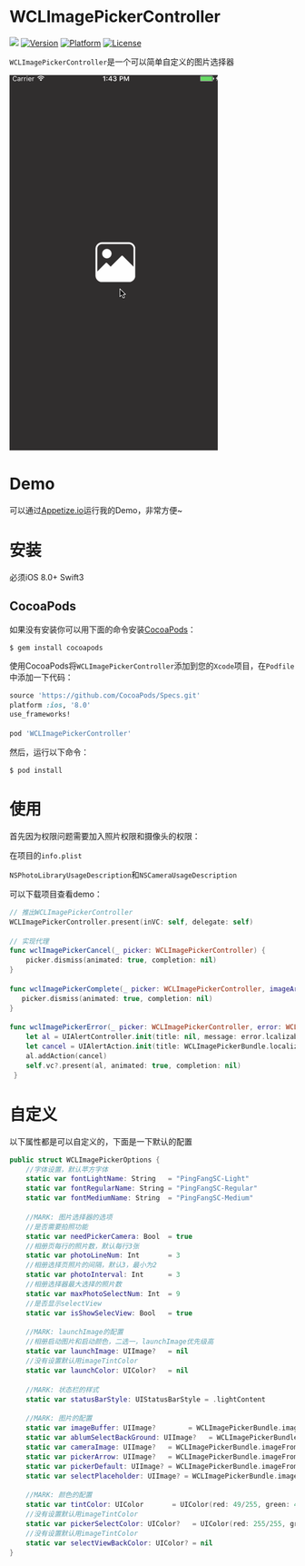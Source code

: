

# WCLImagePickerController

![](https://img.shields.io/badge/Swift-3.0-blue.svg?style=flat)
[![Version](https://img.shields.io/cocoapods/v/WCLImagePickerController.svg?style=flat)](http://cocoapods.org/pods/WCLImagePickerController)
[![Platform](https://img.shields.io/cocoapods/p/WCLImagePickerController.svg?style=flat)](http://cocoapods.org/pods/WCLImagePickerController)
[![License](https://img.shields.io/cocoapods/l/WCLImagePickerController.svg?style=flat)](http://cocoapods.org/pods/WCLImagePickerController)

`WCLImagePickerController`是一个可以简单自定义的图片选择器

![wcl.gif](wcl.gif)

# Demo

可以通过[Appetize.io](https://appetize.io/app/hue1a1gmunhh46dtcxuj8ycfd4?device=iphone5s&scale=75&orientation=portrait&osVersion=9.3)运行我的Demo，非常方便~

# 安装

必须iOS 8.0+ Swift3

## CocoaPods

如果没有安装你可以用下面的命令安装[CocoaPods](http://cocoapods.org)：

```shell
$ gem install cocoapods
```

使用CocoaPods将`WCLImagePickerController`添加到您的`Xcode`项目，在`Podfile`中添加一下代码：

```ruby
source 'https://github.com/CocoaPods/Specs.git'
platform :ios, '8.0'
use_frameworks!

pod 'WCLImagePickerController'
```

然后，运行以下命令：

```shell
$ pod install
```

# 使用

首先因为权限问题需要加入照片权限和摄像头的权限：

在项目的`info.plist`

`NSPhotoLibraryUsageDescription`和`NSCameraUsageDescription`

可以下载项目查看demo：

```swift
// 推出WCLImagePickerController
WCLImagePickerController.present(inVC: self, delegate: self)

// 实现代理
func wclImagePickerCancel(_ picker: WCLImagePickerController) {
    picker.dismiss(animated: true, completion: nil)
}
    
func wclImagePickerComplete(_ picker: WCLImagePickerController, imageArr: [UIImage]) {
   picker.dismiss(animated: true, completion: nil)
}
    
func wclImagePickerError(_ picker: WCLImagePickerController, error: WCLError) {
    let al = UIAlertController.init(title: nil, message: error.lcalizable, preferredStyle: .alert)
    let cancel = UIAlertAction.init(title: WCLImagePickerBundle.localizedString(key: "取消"), style: .cancel, handler: nil)
    al.addAction(cancel)
    self.vc?.present(al, animated: true, completion: nil)
 }
```

# 自定义

以下属性都是可以自定义的，下面是一下默认的配置

```swift
public struct WCLImagePickerOptions {
    //字体设置，默认苹方字体
    static var fontLightName: String   = "PingFangSC-Light"
    static var fontRegularName: String = "PingFangSC-Regular"
    static var fontMediumName: String  = "PingFangSC-Medium"
    
    //MARK: 图片选择器的选项
    //是否需要拍照功能
    static var needPickerCamera: Bool  = true
    //相册页每行的照片数，默认每行3张
    static var photoLineNum: Int       = 3
    //相册选择页照片的间隔，默认3，最小为2
    static var photoInterval: Int      = 3
    //相册选择器最大选择的照片数
    static var maxPhotoSelectNum: Int  = 9
    //是否显示selectView
    static var isShowSelecView: Bool   = true
    
    //MARK: launchImage的配置
    //相册启动图片和启动颜色，二选一，launchImage优先级高
    static var launchImage: UIImage?   = nil
    //没有设置默认用imageTintColor
    static var launchColor: UIColor?   = nil
    
    //MARK: 状态栏的样式
    static var statusBarStyle: UIStatusBarStyle = .lightContent
    
    //MARK: 图片的配置
    static var imageBuffer: UIImage?        = WCLImagePickerBundle.imageFromBundle("image_buffer")
    static var ablumSelectBackGround: UIImage?   = WCLImagePickerBundle.imageFromBundle("image_ablumSelectBackGround")
    static var cameraImage: UIImage?   = WCLImagePickerBundle.imageFromBundle("image_camera")
    static var pickerArrow: UIImage?   = WCLImagePickerBundle.imageFromBundle("image_pickerArrow")
    static var pickerDefault: UIImage? = WCLImagePickerBundle.imageFromBundle("image_pickerDefault")
    static var selectPlaceholder: UIImage? = WCLImagePickerBundle.imageFromBundle("image_selectPlaceholder")
    
    //MARK: 颜色的配置
    static var tintColor: UIColor       = UIColor(red: 49/255, green: 47/255, blue: 47/255, alpha: 1)
    //没有设置默认用imageTintColor
    static var pickerSelectColor: UIColor?   = UIColor(red: 255/255, green: 0/255, blue: 27/255, alpha: 1)
    //没有设置默认用imageTintColor
    static var selectViewBackColor: UIColor? = nil
}
```

